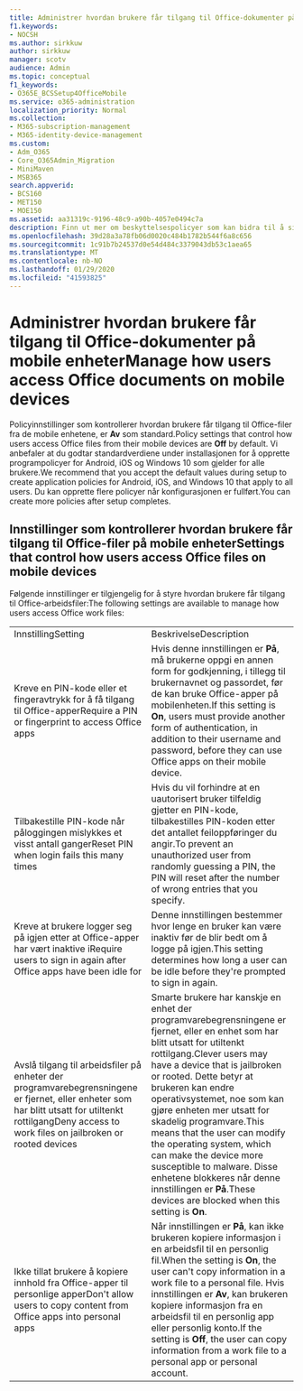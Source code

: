 ```yaml
---
title: Administrer hvordan brukere får tilgang til Office-dokumenter på mobile enheter
f1.keywords:
- NOCSH
ms.author: sirkkuw
author: sirkkuw
manager: scotv
audience: Admin
ms.topic: conceptual
f1_keywords:
- O365E_BCSSetup4OfficeMobile
ms.service: o365-administration
localization_priority: Normal
ms.collection:
- M365-subscription-management
- M365-identity-device-management
ms.custom:
- Adm_O365
- Core_O365Admin_Migration
- MiniMaven
- MSB365
search.appverid:
- BCS160
- MET150
- MOE150
ms.assetid: aa31319c-9196-48c9-a90b-4057e0494c7a
description: Finn ut mer om beskyttelsespolicyer som kan bidra til å sikre tilgang til Office-apper fra mobilenheter.
ms.openlocfilehash: 39d28a3a78fb06d0020c484b1782b544f6a8c656
ms.sourcegitcommit: 1c91b7b24537d0e54d484c3379043db53c1aea65
ms.translationtype: MT
ms.contentlocale: nb-NO
ms.lasthandoff: 01/29/2020
ms.locfileid: "41593825"
---
```

# <a name="manage-how-users-access-office-documents-on-mobile-devices"></a><span data-ttu-id="734f1-103">Administrer hvordan brukere får tilgang til Office-dokumenter på mobile enheter</span><span class="sxs-lookup"><span data-stu-id="734f1-103">Manage how users access Office documents on mobile devices</span></span>

 <span data-ttu-id="734f1-104">Policyinnstillinger som kontrollerer hvordan brukere får tilgang til Office-filer fra de mobile enhetene, er **Av** som standard.</span><span class="sxs-lookup"><span data-stu-id="734f1-104">Policy settings that control how users access Office files from their mobile devices are **Off** by default.</span></span> <span data-ttu-id="734f1-105">Vi anbefaler at du godtar standardverdiene under installasjonen for å opprette programpolicyer for Android, iOS og Windows 10 som gjelder for alle brukere.</span><span class="sxs-lookup"><span data-stu-id="734f1-105">We recommend that you accept the default values during setup to create application policies for Android, iOS, and Windows 10 that apply to all users.</span></span> <span data-ttu-id="734f1-106">Du kan opprette flere policyer når konfigurasjonen er fullført.</span><span class="sxs-lookup"><span data-stu-id="734f1-106">You can create more policies after setup completes.</span></span> 
  
## <a name="settings-that-control-how-users-access-office-files-on-mobile-devices"></a><span data-ttu-id="734f1-107">Innstillinger som kontrollerer hvordan brukere får tilgang til Office-filer på mobile enheter</span><span class="sxs-lookup"><span data-stu-id="734f1-107">Settings that control how users access Office files on mobile devices</span></span>

<span data-ttu-id="734f1-108">Følgende innstillinger er tilgjengelig for å styre hvordan brukere får tilgang til Office-arbeidsfiler:</span><span class="sxs-lookup"><span data-stu-id="734f1-108">The following settings are available to manage how users access Office work files:</span></span>
  
|||
|:-----|:-----|
|<span data-ttu-id="734f1-109">Innstilling</span><span class="sxs-lookup"><span data-stu-id="734f1-109">Setting</span></span>  <br/> |<span data-ttu-id="734f1-110">Beskrivelse</span><span class="sxs-lookup"><span data-stu-id="734f1-110">Description</span></span>  <br/> |
|<span data-ttu-id="734f1-111">Kreve en PIN-kode eller et fingeravtrykk for å få tilgang til Office-apper</span><span class="sxs-lookup"><span data-stu-id="734f1-111">Require a PIN or fingerprint to access Office apps</span></span>  <br/> |<span data-ttu-id="734f1-112">Hvis denne innstillingen er **På**, må brukerne oppgi en annen form for godkjenning, i tillegg til brukernavnet og passordet, før de kan bruke Office-apper på mobilenheten.</span><span class="sxs-lookup"><span data-stu-id="734f1-112">If this setting is **On**, users must provide another form of authentication, in addition to their username and password, before they can use Office apps on their mobile device.</span></span>  <br/> |
|<span data-ttu-id="734f1-113">Tilbakestille PIN-kode når påloggingen mislykkes et visst antall ganger</span><span class="sxs-lookup"><span data-stu-id="734f1-113">Reset PIN when login fails this many times</span></span>  <br/> |<span data-ttu-id="734f1-114">Hvis du vil forhindre at en uautorisert bruker tilfeldig gjetter en PIN-kode, tilbakestilles PIN-koden etter det antallet feiloppføringer du angir.</span><span class="sxs-lookup"><span data-stu-id="734f1-114">To prevent an unauthorized user from randomly guessing a PIN, the PIN will reset after the number of wrong entries that you specify.</span></span>  <br/> |
|<span data-ttu-id="734f1-115">Kreve at brukere logger seg på igjen etter at Office-apper har vært inaktive i</span><span class="sxs-lookup"><span data-stu-id="734f1-115">Require users to sign in again after Office apps have been idle for</span></span>  <br/> |<span data-ttu-id="734f1-116">Denne innstillingen bestemmer hvor lenge en bruker kan være inaktiv før de blir bedt om å logge på igjen.</span><span class="sxs-lookup"><span data-stu-id="734f1-116">This setting determines how long a user can be idle before they're prompted to sign in again.</span></span>  <br/> |
|<span data-ttu-id="734f1-117">Avslå tilgang til arbeidsfiler på enheter der programvarebegrensningene er fjernet, eller enheter som har blitt utsatt for utiltenkt rottilgang</span><span class="sxs-lookup"><span data-stu-id="734f1-117">Deny access to work files on jailbroken or rooted devices</span></span>  <br/> |<span data-ttu-id="734f1-118">Smarte brukere har kanskje en enhet der programvarebegrensningene er fjernet, eller en enhet som har blitt utsatt for utiltenkt rottilgang.</span><span class="sxs-lookup"><span data-stu-id="734f1-118">Clever users may have a device that is jailbroken or rooted.</span></span> <span data-ttu-id="734f1-119">Dette betyr at brukeren kan endre operativsystemet, noe som kan gjøre enheten mer utsatt for skadelig programvare.</span><span class="sxs-lookup"><span data-stu-id="734f1-119">This means that the user can modify the operating system, which can make the device more susceptible to malware.</span></span> <span data-ttu-id="734f1-120">Disse enhetene blokkeres når denne innstillingen er **På**.</span><span class="sxs-lookup"><span data-stu-id="734f1-120">These devices are blocked when this setting is **On**.</span></span>  <br/> |
|<span data-ttu-id="734f1-121">Ikke tillat brukere å kopiere innhold fra Office-apper til personlige apper</span><span class="sxs-lookup"><span data-stu-id="734f1-121">Don't allow users to copy content from Office apps into personal apps</span></span>  <br/> |<span data-ttu-id="734f1-122">Når innstillingen er **På**, kan ikke brukeren kopiere informasjon i en arbeidsfil til en personlig fil.</span><span class="sxs-lookup"><span data-stu-id="734f1-122">When the setting is **On**, the user can't copy information in a work file to a personal file.</span></span> <span data-ttu-id="734f1-123">Hvis innstillingen er **Av**, kan brukeren kopiere informasjon fra en arbeidsfil til en personlig app eller personlig konto.</span><span class="sxs-lookup"><span data-stu-id="734f1-123">If the setting is **Off**, the user can copy information from a work file to a personal app or personal account.</span></span>  <br/> |
   


